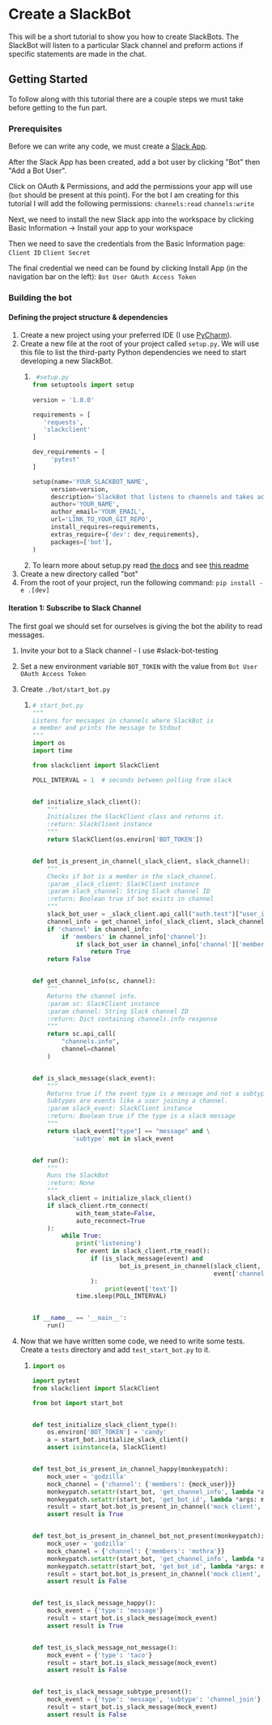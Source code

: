 # Create a SlackBot

This will be a short tutorial to show you how to create SlackBots.  The SlackBot will listen to a particular Slack channel and preform actions if specific statements are made in the chat.

## Getting Started

To follow along with this tutorial there are a couple steps we must take before getting to the fun part.

### Prerequisites

Before we can write any code, we must create a [Slack App](https://api.slack.com/apps/new).

After the Slack App has been created, add a bot user by clicking "Bot" then "Add a Bot User".

Click on OAuth & Permissions, and add the permissions your app will use (`bot` should be present at this point). For the bot I am creating for this tutorial I will add the following permissions:
`channels:read`
`channels:write`

Next, we need to install the new Slack app into the workspace by clicking Basic Information -> Install your app to your workspace 

Then we need to save the credentials from the Basic Information page:
`Client ID`
`Client Secret`

The final credential we need can be found by clicking Install App (in the navigation bar on the left):
`Bot User OAuth Access Token`

### Building the bot

#### Defining the project structure & dependencies

1. Create a new project using your preferred IDE (I use [PyCharm](https://www.jetbrains.com/pycharm/download/)).
2. Create a new file at the root of your project called `setup.py`.
We will use this file to list the third-party Python dependencies we need to start developing a new SlackBot.
    1. ```python
        #setup.py
       from setuptools import setup
    
       version = '1.0.0'
       
       requirements = [
          'requests',
          'slackclient'
       ]
       
       dev_requirements = [
            'pytest'
       ] 
       
       setup(name='YOUR_SLACKBOT_NAME',
            version=version,
            description='SlackBot that listens to channels and takes action on them',
            author='YOUR_NAME',
            author_email='YOUR_EMAIL',
            url='LINK_TO_YOUR_GIT_REPO',
            install_requires=requirements,
            extras_require={'dev': dev_requirements},
            packages=['bot'],
       )
       ```
    2. To learn more about setup.py read [the docs](https://docs.python.org/3/distutils/setupscript.html) and see [this readme](https://github.com/learn-automation/tutorial-jira-api-wrapper/blob/master/README.md)
3. Create a new directory called "bot"
4. From the root of your project, run the following command: `pip install -e .[dev]`

#### Iteration 1: Subscribe to Slack Channel

The first goal we should set for ourselves is giving the bot the ability to read messages.
1. Invite your bot to a Slack channel - I use #slack-bot-testing
2. Set a new environment variable `BOT_TOKEN` with the value from `Bot User OAuth Access Token`
3. Create `./bot/start_bot.py`
    1. ```python
       # start_bot.py
       """ 
       Listens for messages in channels where SlackBot is 
       a member and prints the message to Stdout 
       """
       import os
       import time
       
       from slackclient import SlackClient
       
       POLL_INTERVAL = 1  # seconds between polling from slack
       
       
       def initialize_slack_client():
           """
           Initializes the SlackClient class and returns it.
           :return: SlackClient instance
           """
           return SlackClient(os.environ['BOT_TOKEN'])
       
       
       def bot_is_present_in_channel(_slack_client, slack_channel):
           """
           Checks if bot is a member in the slack_channel.
           :param _slack_client: SlackClient instance
           :param slack_channel: String Slack channel ID
           :return: Boolean true if bot exists in channel
           """
           slack_bot_user = _slack_client.api_call("auth.test")["user_id"]
           channel_info = get_channel_info(_slack_client, slack_channel)
           if 'channel' in channel_info:
               if 'members' in channel_info['channel']:
                   if slack_bot_user in channel_info['channel']['members']:
                       return True
           return False
       
       
       def get_channel_info(sc, channel):
           """
           Returns the channel info.
           :param sc: SlackClient instance
           :param channel: String Slack channel ID
           :return: Dict containing channels.info response
           """
           return sc.api_call(
               "channels.info",
               channel=channel
           )
       
       
       def is_slack_message(slack_event):
           """
           Returns true if the event type is a message and not a subtype.
           Subtypes are events like a user joining a channel.
           :param slack_event: SlackClient instance
           :return: Boolean true if the type is a slack message
           """
           return slack_event["type"] == "message" and \
                  'subtype' not in slack_event
       
       
       def run():
           """
           Runs the SlackBot
           :return: None
           """
           slack_client = initialize_slack_client()
           if slack_client.rtm_connect(
                   with_team_state=False,
                   auto_reconnect=True
           ):
               while True:
                   print('listening')
                   for event in slack_client.rtm_read():
                       if (is_slack_message(event) and
                               bot_is_present_in_channel(slack_client,
                                                         event['channel'])
                       ):
                           print(event['text'])
                   time.sleep(POLL_INTERVAL)
       
       
       if __name__ == '__main__':
           run()
       ```
       
1. Now that we have written some code, we need to write some tests.  Create a `tests` directory and add `test_start_bot.py` to it. 
    1. ```python
       import os

       import pytest
       from slackclient import SlackClient
       
       from bot import start_bot
       
       
       def test_initialize_slack_client_type():
           os.environ['BOT_TOKEN'] = 'candy'
           a = start_bot.initialize_slack_client()
           assert isinstance(a, SlackClient)
       
       
       def test_bot_is_present_in_channel_happy(monkeypatch):
           mock_user = 'godzilla'
           mock_channel = {'channel': {'members': {mock_user}}}
           monkeypatch.setattr(start_bot, 'get_channel_info', lambda *args: mock_channel)
           monkeypatch.setattr(start_bot, 'get_bot_id', lambda *args: mock_user)
           result = start_bot.bot_is_present_in_channel('mock client', mock_channel)
           assert result is True
       
       
       def test_bot_is_present_in_channel_bot_not_present(monkeypatch):
           mock_user = 'godzilla'
           mock_channel = {'channel': {'members': 'mothra'}}
           monkeypatch.setattr(start_bot, 'get_channel_info', lambda *args: mock_channel)
           monkeypatch.setattr(start_bot, 'get_bot_id', lambda *args: mock_user)
           result = start_bot.bot_is_present_in_channel('mock client', mock_channel)
           assert result is False
       
       
       def test_is_slack_message_happy():
           mock_event = {'type': 'message'}
           result = start_bot.is_slack_message(mock_event)
           assert result is True
       
       
       def test_is_slack_message_not_message():
           mock_event = {'type': 'taco'}
           result = start_bot.is_slack_message(mock_event)
           assert result is False
       
       
       def test_is_slack_message_subtype_present():
           mock_event = {'type': 'message', 'subtype': 'channel_join'}
           result = start_bot.is_slack_message(mock_event)
           assert result is False
    
       ```
